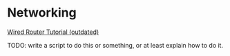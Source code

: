 # Networking

[Wired Router Tutorial (outdated)](https://linuxhint.com/raspberry_pi_wired_router/)

TODO: write a script to do this or something, or at least explain how to do it.
